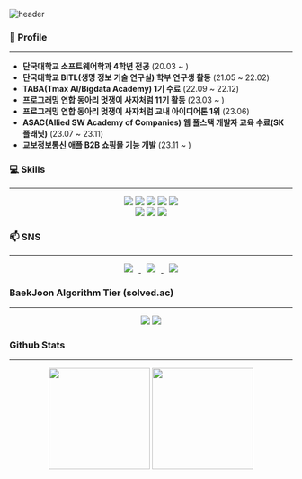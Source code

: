 ![header](https://capsule-render.vercel.app/api?type=waving&color=FF6F3C&fontColor=f7f5f5&height=300&section=header&text=GyuRi's%20Github!&fontSize=90&animation=fadeIn&fontAlignY=38)

### 🏢 Profile
---
-  **단국대학교 소프트웨어학과 4학년 전공** (20.03 ~ )
-  **단국대학교 BITL(생명 정보 기술 연구실) 학부 연구생 활동** (21.05 ~ 22.02)
-  **TABA(Tmax AI/Bigdata Academy) 1기 수료** (22.09 ~ 22.12)
-  **프로그래밍 연합 동아리 멋쟁이 사자처럼 11기 활동** (23.03 ~ )
-  **프로그래밍 연합 동아리 멋쟁이 사자처럼 교내 아이디어톤 1위** (23.06)
-  **ASAC(Allied SW Academy of Companies) 웹 풀스택 개발자 교육 수료(SK 플래닛)** (23.07 ~ 23.11) 
-  **교보정보통신 애플 B2B 쇼핑몰 기능 개발** (23.11 ~ )

### 💻 Skills 
---
<div align='center'>
<img src="https://img.shields.io/badge/Python-3766AB?style=flat-square?style=flat-square&logo=Python&logoColor=white"/></a>
<img src="https://img.shields.io/badge/Java-007396?style=flat-square&logo=OpenJDK&logoColor=white"/>
<img src="https://img.shields.io/badge/R-276DC3?style=flat-square?style=flat-square&logo=R&logoColor=white"/></a>
<img src="https://img.shields.io/badge/C-A8B9CC?style=flat-square?style=flat-square&logo=C&logoColor=white"/></a>
<img src="https://img.shields.io/badge/C%2B%2B-00599C?style=flat-square?style=flat-square&logo=C%2B%2B&logoColor=white"/></a>

</div>
<div align='center'>
<img src="https://img.shields.io/badge/MySQL-4479A1?style=flat-square&logo=MySQL&logoColor=white"/>
<img src="https://img.shields.io/badge/SpringBoot-6DB33F?style=flat-square&logo=SpringBoot&logoColor=white"/>
<img src="https://img.shields.io/badge/AWS-232F3E?style=flat-square&logo=Amazon AWS&logoColor=white"/>
</div>

### 📫 SNS 
---
<div align='center'>
<a href="https://instagram.com/orange._.rbfl">
    <img 
        src="http://img.shields.io/badge/-Instagram-black?style=flat&logo=Instagram&link=https://instagram.com/orange._.rbfl"
        style="height : auto; margin-left : 10px; margin-right : 10px;"/>
</a>
<a href="https://blog.naver.com/missrbfl">
    <img 
        src="http://img.shields.io/badge/-Blog-03C75A?style=flat&logo=Naver&logoColor=white&link=https://blog.naver.com/missrbfl"
        style="height : auto; margin-left : 10px; margin-right : 10px;"/>
</a>
<a href="https://nosy-blade-54b.notion.site/Road-Map-9f65771faa824677aa28e2acdbdf6577">
    <img 
        src="http://img.shields.io/badge/-Notion-000000?style=flat&logo=Notion&logoColor=white&link=https://nosy-blade-54b.notion.site/Road-Map-9f65771faa824677aa28e2acdbdf6577"
        style="height : auto; margin-left : 10px; margin-right : 10px;"/>
</a>
</div>

### BaekJoon Algorithm Tier (solved.ac) 
---

<p align='center'>
    <img src="http://mazassumnida.wtf/api/v2/generate_badge?boj=missrbfl">
    <img src="http://mazandi.herokuapp.com/api?handle=missrbfl"/>
</p>

### Github Stats
---
<p align='center'>
  <img height="180em" src="https://github-readme-stats.vercel.app/api?username=softwarerbfl&show_icons=true&theme=onedark">
  <img height="180em" src="https://github-readme-stats.vercel.app/api/top-langs/?username=softwarerbfl&layout=compact&theme=onedark">
</p>
